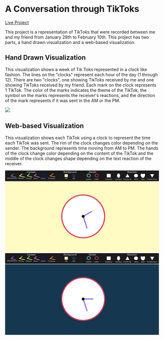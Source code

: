 # A Conversation through TikToks

[Live Project](https://isabelstoddart.github.io/tiktokclock/)

This project is a representation of TikToks that were recorded between me and my friend from January 28th to February 10th. This project has two parts, a hand drawn visualization and a web-based visualization.

## Hand Drawn Visualization
This visualization shows a week of Tik Toks represented in a clock like fashion. The lines on the "clocks" represent each hour of the day (1 through 12). There are two "clocks", one showing TikToks received by me and one showing TikToks received by my friend. Each mark on the clock represents 1 TikTok. The color of the marks indicates the theme of the TikTok, the symbol on the marks represents the receiver's reactions, and the direction of the mark represents if it was sent in the AM or the PM. 

![](WeekofTikToksDraw.png)

## Web-based Visualization
This visualization shows each TikTok using a clock to represent the time each TikTok was sent. The rim of the clock changes color depending on the sender. The background represents time moving from AM to PM. The hands of the clock change color depending on the content of the TikTok and the middle of the clock changes shape depending on the text reaction of the receiver.

![](pic2.png)
![](pic3.png)
